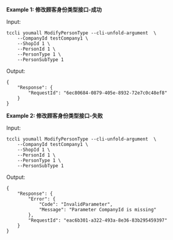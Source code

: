 **Example 1: 修改顾客身份类型接口-成功**



Input: 

```
tccli youmall ModifyPersonType --cli-unfold-argument  \
    --CompanyId testCompany1 \
    --ShopId 1 \
    --PersonId 1 \
    --PersonType 1 \
    --PersonSubType 1
```

Output: 
```
{
    "Response": {
        "RequestId": "6ec80684-0879-405e-8932-72e7c0c48ef8"
    }
}
```

**Example 2: 修改顾客身份类型接口-失败**



Input: 

```
tccli youmall ModifyPersonType --cli-unfold-argument  \
    --CompanyId testCompany1 \
    --ShopId 1 \
    --PersonId 1 \
    --PersonType 1 \
    --PersonSubType 1
```

Output: 
```
{
    "Response": {
        "Error": {
            "Code": "InvalidParameter",
            "Message": "Parameter CompanyId is missing"
        },
        "RequestId": "eac6b301-a322-493a-8e36-83b295459397"
    }
}
```

